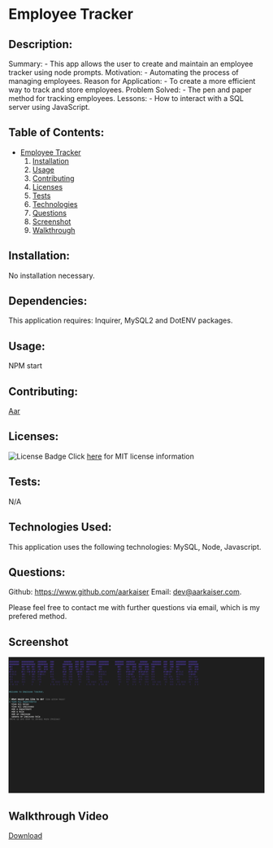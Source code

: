 
# Employee Tracker
          
## Description:

Summary: - This app allows the user to create and maintain an employee tracker using node prompts.
Motivation: - Automating the process of managing employees.
Reason for Application: - To create a more efficient way to track and store employees.
Problem Solved: - The pen and paper method for tracking employees.
Lessons: - How to interact with a SQL server using JavaScript.

## Table of Contents:
- [Employee Tracker](#Employee-Tracker)
  1. [Installation](#installation)
  2. [Usage](#usage)
  3. [Contributing](#contributing)
  4. [Licenses](#licenses)
  5. [Tests](#tests)
  6. [Technologies](#technologies)
  7. [Questions](#questions)
  8. [Screenshot](#screenshot)
  9. [Walkthrough](#Walkthrough-Video)

## Installation: 

No installation necessary.

## Dependencies:

This application requires: Inquirer, MySQL2 and DotENV packages.

## Usage: 

NPM start

## Contributing:

[Aar](https://www.github.com/aarkaiser)


## Licenses:

![License Badge](https://img.shields.io/badge/mit-license-blue)
Click [here](https://choosealicense.com/licenses/mit) for MIT license information


## Tests:

N/A

## Technologies Used: 

This application uses the following technologies: MySQL, Node, Javascript.

## Questions:

Github: https://www.github.com/aarkaiser
Email: dev@aarkaiser.com.

Please feel free to contact me with further questions via email, which is my prefered method.

## Screenshot
        
![Screenshot](https://raw.githubusercontent.com/AarKaiser/employee_tracker/main/assets/images/screenshot.png)
        
## Walkthrough Video
    
[Download](https://github.com/AarKaiser/employee_tracker/blob/main/assets/video/walkthrough.mp4?raw=true)

